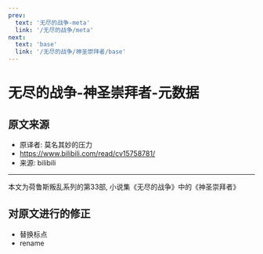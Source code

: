 ```yaml
---
prev:
  text: '无尽的战争-meta'
  link: '/无尽的战争/meta'
next:
  text: 'base'
  link: '/无尽的战争/神圣崇拜者/base'
---
```


# 无尽的战争-神圣崇拜者-元数据

## 原文来源

+ 原译者: 莫名其妙的压力
+ <https://www.bilibili.com/read/cv15758781/>
+ 来源: bilibili

--------

本文为荷鲁斯叛乱系列的第33部, 小说集《无尽的战争》中的《神圣崇拜者》

## 对原文进行的修正

+ 替换标点
+ rename
